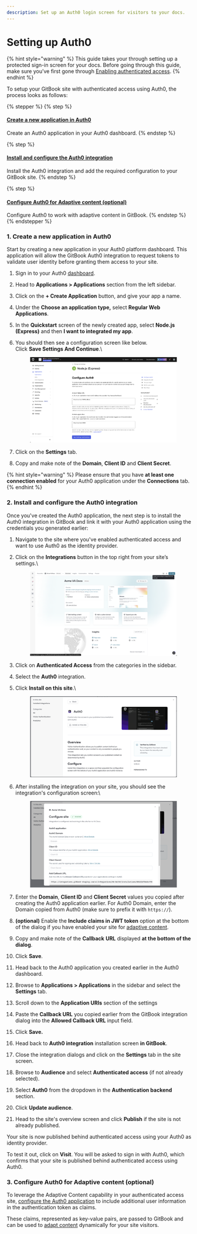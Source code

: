 ```yaml
---
description: Set up an Auth0 login screen for visitors to your docs.
---
```


# Setting up Auth0

{% hint style="warning" %}
This guide takes your through setting up a protected sign-in screen for your docs. Before going through this guide, make sure you’ve first gone through [Enabling authenticated access](enabling-authenticated-access.md).
{% endhint %}

To setup your GitBook site with authenticated access using Auth0, the process looks as follows:

{% stepper %}
{% step %}
#### [Create a new application in Auth0](setting-up-auth0.md#id-1.-create-a-new-application-in-auth0)

Create an Auth0 application in your Auth0 dashboard.
{% endstep %}

{% step %}
#### [Install and configure the Auth0 integration](setting-up-auth0.md#id-2.-install-and-configure-the-auth0-integration)

Install the Auth0 integration and add the required configuration to your GitBook site.
{% endstep %}

{% step %}
#### [Configure Auth0 for Adaptive content (optional)](setting-up-auth0.md#id-3.-configure-auth0-for-adaptive-content-optional)

Configure Auth0 to work with adaptive content in GitBook.
{% endstep %}
{% endstepper %}

### 1. Create a new application in Auth0

Start by creating a new application in your Auth0 platform dashboard. This application will allow the GitBook Auth0 integration to request tokens to validate user identity before granting them access to your site.

1. Sign in to your Auth0 [dashboard](https://manage.auth0.com/dashboard/).
2. Head to **Applications > Applications** section from the left sidebar.
3. Click on the **+ Create Application** button, and give your app a name.
4. Under the **Choose an application type,** select **Regular Web Applications**.
5. In the **Quickstart** screen of the newly created app, select **Node.js (Express)** and then **I want to integrated my app**.
6.  You should then see a configuration screen like below.\
    Click **Save Settings And Continue**.\


    <figure><img src="../../.gitbook/assets/auth0_app_configure_screen.png" alt=""><figcaption></figcaption></figure>
7. Click on the **Settings** tab.
8. Copy and make note of the **Domain**, **Client ID** and **Client Secret**.

{% hint style="warning" %}
Please ensure that you have **at least one connection enabled** for your Auth0 application under the **Connections** tab.
{% endhint %}

### 2. Install and configure the Auth0 integration

Once you've created the Auth0 application, the next step is to install the Auth0 integration in GitBook and link it with your Auth0 application using the credentials you generated earlier:

1. Navigate to the site where you've enabled authenticated access and want to use Auth0 as the identity provider.
2.  Click on the **Integrations** button in the top right from your site’s settings.\


    <figure><img src="../../.gitbook/assets/va_site_integration_overview_screen.png" alt=""><figcaption></figcaption></figure>
3. Click on **Authenticated Access** from the categories in the sidebar.
4. Select the **Auth0** integration.
5.  Click **Install on this site**.\


    <figure><img src="../../.gitbook/assets/auth0_install_integration.png" alt=""><figcaption></figcaption></figure>
6.  After installing the integration on your site, you should see the integration's configuration screen:\


    <figure><img src="../../.gitbook/assets/auth0_configure_integration.png" alt=""><figcaption></figcaption></figure>
7. Enter the **Domain**, **Client ID** and **Client Secret** values you copied after creating the Auth0 application earlier. For Auth0 Domain, enter the Domain copied from Auth0 (make sure to prefix it with `https://`).
8. **(optional)** Enable the **Include claims in JWT token** option at the bottom of the dialog if you have enabled your site for [adaptive content](../adaptive-content/enabling-adaptive-content/).
9. Copy and make note of the **Callback** **URL** displayed **at the bottom of the dialog**.
10. Click **Save**.
11. Head back to the Auth0 application you created earlier in the Auth0 dashboard.
12. Browse to **Applications > Applications** in the sidebar and select the **Settings** tab.
13. Scroll down to the **Application URIs** section of the settings
14. Paste the **Callback URL** you copied earlier from the GitBook integration dialog into the **Allowed Callback URL** input field.
15. Click **Save.**
16. Head back to **Auth0 integration** installation screen **in GitBook**.
17. Close the integration dialogs and click on the **Settings** tab in the site screen.
18. Browse to **Audience** and select **Authenticated access** (if not already selected).
19. Select **Auth0** from the dropdown in the **Authentication backend** section.
20. Click **Update audience**.
21. Head to the site's overview screen and click **Publish** if the site is not already published.

Your site is now published behind authenticated access using your Auth0 as identity provider.

To test it out, click on **Visit**. You will be asked to sign in with Auth0, which confirms that your site is published behind authenticated access using Auth0.

### 3. Configure Auth0 for Adaptive content (optional)

To leverage the Adaptive Content capability in your authenticated access site, [configure the Auth0 application](https://auth0.com/docs/secure/tokens/json-web-tokens/create-custom-claims) to include additional user information in the authentication token as claims.

These claims, represented as key-value pairs, are passed to GitBook and can be used to [adapt content](../adaptive-content/adapting-your-content.md) dynamically for your site visitors.
